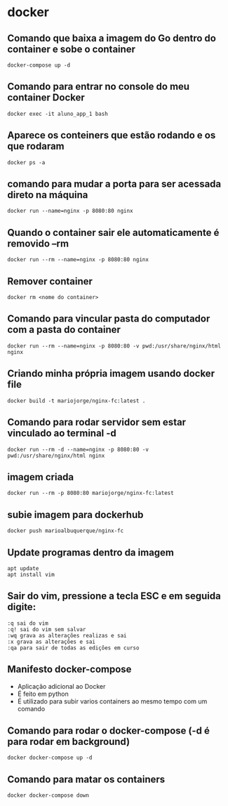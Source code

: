 ﻿# docker
## Comando que baixa a imagem do Go dentro do container e sobe o container
```
docker-compose up -d 
```
## Comando para entrar no console do meu container Docker
```
docker exec -it aluno_app_1 bash
```
## Aparece os conteiners que estão rodando e os que rodaram
```
docker ps -a
```
## comando para mudar a porta para ser acessada direto na máquina 
```
docker run --name=nginx -p 8080:80 nginx
```
## Quando o container sair ele automaticamente é removido –rm
```
docker run --rm --name=nginx -p 8080:80 nginx
```
## Remover container
```
docker rm <nome do container>
```
## Comando para vincular pasta do computador com a pasta do container
```
docker run --rm --name=nginx -p 8080:80 -v pwd:/usr/share/nginx/html nginx
```
## Criando minha própria imagem usando docker file
```
docker build -t mariojorge/nginx-fc:latest .
```
## Comando para rodar servidor sem estar vinculado ao terminal -d
```
docker run --rm -d --name=nginx -p 8080:80 -v pwd:/usr/share/nginx/html nginx
```
## imagem criada
```
docker run --rm -p 8080:80 mariojorge/nginx-fc:latest
```
## subie imagem para dockerhub
```
docker push marioalbuquerque/nginx-fc
```
## Update programas dentro da imagem
```
apt update
apt install vim
```
## Sair do vim, pressione a tecla ESC e em seguida digite:
```
:q sai do vim
:q! sai do vim sem salvar
:wq grava as alterações realizas e sai
:x grava as alterações e sai
:qa para sair de todas as edições em curso
```
## Manifesto docker-compose
- Aplicação adicional ao Docker
- É feito em python 
- É utilizado para subir varios containers ao mesmo tempo com um comando

## Comando para rodar o docker-compose (-d é para rodar em background) 
```
docker docker-compose up -d
```
## Comando para matar os containers 
```
docker docker-compose down
```
